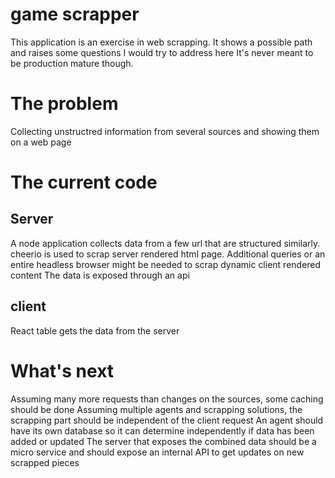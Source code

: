 # game scrapper
This application is an exercise in web scrapping. 
It shows a possible path and raises some questions I would try to address here
It's never meant to be production mature though.

# The problem
Collecting unstructred information from several sources and showing them on a web page

# The current code
## Server
A node application collects data from a few url that are structured similarly.
cheerio is used to scrap server rendered html page.
Additional queries or an entire headless browser might be needed to scrap dynamic client rendered content
The data is exposed through an api

## client
React table gets the data from the server

# What's next
Assuming many more requests than changes on the sources, some caching should be done
Assuming multiple agents and scrapping solutions, the scrapping part should be independent of the client request
An agent should have its own database so it can determine independently if data has been added or updated
The server that exposes the combined data should be a micro service and should expose an internal API to get updates on new scrapped pieces


